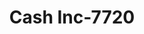 ---
f_zip-code: 39180
f_state-code: MS
title: Cash Inc-7720
f_phone: 601-634-1410
f_city-only: Vicksburg
f_address: 1905 Mission 66 Ste 4a Vicksburg
f_location-unique-id: '7720'
slug: cash-inc-7720
updated-on: '2024-05-30T13:46:58.046Z'
created-on: '2024-05-30T13:36:59.803Z'
published-on: '2024-05-30T13:54:32.469Z'
f_city-state: cms/city/vicksburg-ms.md
f_company: cms/company/cash-inc.md
f_state: cms/state/mississippi.md
layout: '[payday-loan].html'
tags: payday-loan
---